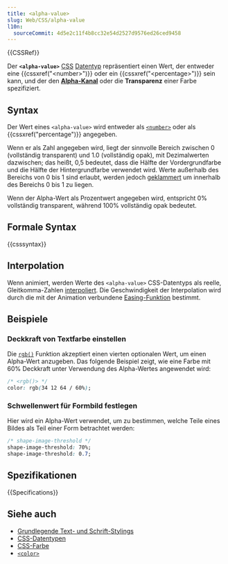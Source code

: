 ```yaml
---
title: <alpha-value>
slug: Web/CSS/alpha-value
l10n:
  sourceCommit: 4d5e2c11f4b8cc32e54d2527d9576ed26ced9458
---
```


{{CSSRef}}

Der **`<alpha-value>`** [CSS](/de/docs/Web/CSS) [Datentyp](/de/docs/Web/CSS/CSS_Types) repräsentiert einen Wert, der entweder eine {{cssxref("&lt;number&gt;")}} oder ein {{cssxref("&lt;percentage&gt;")}} sein kann, und der den **[Alpha-Kanal](/de/docs/Glossary/alpha)** oder die **Transparenz** einer Farbe spezifiziert.

## Syntax

Der Wert eines `<alpha-value>` wird entweder als [`<number>`](/de/docs/Web/CSS/number) oder als {{cssxref("percentage")}} angegeben.

Wenn er als Zahl angegeben wird, liegt der sinnvolle Bereich zwischen 0 (vollständig transparent) und 1.0 (vollständig opak), mit Dezimalwerten dazwischen; das heißt, 0,5 bedeutet, dass die Hälfte der Vordergrundfarbe und die Hälfte der Hintergrundfarbe verwendet wird. Werte außerhalb des Bereichs von 0 bis 1 sind erlaubt, werden jedoch [geklammert](<https://en.wikipedia.org/wiki/Clamping_(graphics)>) um innerhalb des Bereichs 0 bis 1 zu liegen.

Wenn der Alpha-Wert als Prozentwert angegeben wird, entspricht 0% vollständig transparent, während 100% vollständig opak bedeutet.

## Formale Syntax

{{csssyntax}}

## Interpolation

Wenn animiert, werden Werte des `<alpha-value>` CSS-Datentyps als reelle, Gleitkomma-Zahlen [interpoliert](/de/docs/Glossary/interpolation). Die Geschwindigkeit der Interpolation wird durch die mit der Animation verbundene [Easing-Funktion](/de/docs/Web/CSS/easing-function) bestimmt.

## Beispiele

### Deckkraft von Textfarbe einstellen

Die [`rgb()`](/de/docs/Web/CSS/color_value/rgb) Funktion akzeptiert einen vierten optionalen Wert, um einen Alpha-Wert anzugeben. Das folgende Beispiel zeigt, wie eine Farbe mit 60% Deckkraft unter Verwendung des Alpha-Wertes angewendet wird:

```css
/* <rgb()> */
color: rgb(34 12 64 / 60%);
```

### Schwellenwert für Formbild festlegen

Hier wird ein Alpha-Wert verwendet, um zu bestimmen, welche Teile eines Bildes als Teil einer Form betrachtet werden:

```css
/* shape-image-threshold */
shape-image-threshold: 70%;
shape-image-threshold: 0.7;
```

## Spezifikationen

{{Specifications}}

## Siehe auch

- [Grundlegende Text- und Schrift-Stylings](/de/docs/Learn/CSS/Styling_text/Fundamentals)
- [CSS-Datentypen](/de/docs/Web/CSS/CSS_Types)
- [CSS-Farbe](/de/docs/Web/CSS/CSS_colors)
- [`<color>`](/de/docs/Web/CSS/color_value)
